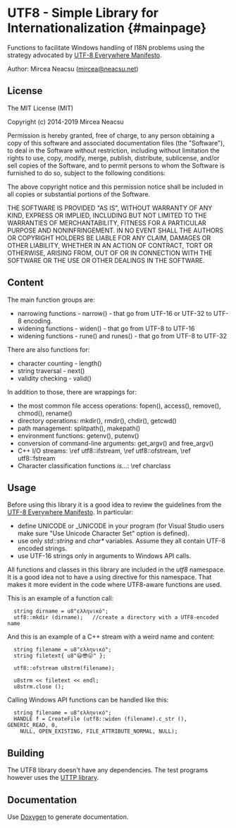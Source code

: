 ﻿UTF8 - Simple Library for Internationalization {#mainpage}
=============================================

Functions to facilitate Windows handling of I18N problems using
the strategy advocated by [UTF-8 Everywhere Manifesto](http://utf8everywhere.org/).


Author:
Mircea Neacsu (mircea@neacsu.net)

## License ##

The MIT License (MIT)
 
Copyright (c) 2014-2019 Mircea Neacsu

Permission is hereby granted, free of charge, to any person obtaining a copy
of this software and associated documentation files (the "Software"), to deal
in the Software without restriction, including without limitation the rights
to use, copy, modify, merge, publish, distribute, sublicense, and/or sell
copies of the Software, and to permit persons to whom the Software is
furnished to do so, subject to the following conditions:

The above copyright notice and this permission notice shall be included in all
copies or substantial portions of the Software.

THE SOFTWARE IS PROVIDED "AS IS", WITHOUT WARRANTY OF ANY KIND, EXPRESS OR
IMPLIED, INCLUDING BUT NOT LIMITED TO THE WARRANTIES OF MERCHANTABILITY,
FITNESS FOR A PARTICULAR PURPOSE AND NONINFRINGEMENT. IN NO EVENT SHALL THE
AUTHORS OR COPYRIGHT HOLDERS BE LIABLE FOR ANY CLAIM, DAMAGES OR OTHER
LIABILITY, WHETHER IN AN ACTION OF CONTRACT, TORT OR OTHERWISE, ARISING FROM,
OUT OF OR IN CONNECTION WITH THE SOFTWARE OR THE USE OR OTHER DEALINGS IN THE
SOFTWARE.

## Content ##
  The main function groups are:
  - narrowing functions - narrow() - that go from UTF-16 or UTF-32 to UTF-8 encoding.
  - widening functions - widen() - that go from UTF-8 to UTF-16
  - widening functions - rune() and runes() - that go from UTF-8 to UTF-32
  
  There are also functions for:
  - character counting - length()
  - string traversal - next()
  - validity checking - valid()

  In addition to those, there are wrappings for:
  - the most common file access operations: fopen(), access(), remove(), chmod(),
    rename()
  - directory operations: mkdir(), rmdir(), chdir(), getcwd()
  - path management: splitpath(), makepath()
  - environment functions: getenv(), putenv()
  - conversion of command-line arguments: get_argv() and free_argv()
  - C++ I/O streams: \ref utf8::ifstream, \ref utf8::ofstream, \ref utf8::fstream
  - Character classification functions *is...*: \ref charclass

## Usage ##
Before using this library it is a good idea to review the guidelines from the
[UTF-8 Everywhere Manifesto](http://utf8everywhere.org/). In particular:
- define UNICODE or _UNICODE in your program (for Visual Studio users make sure
  "Use Unicode Character Set" option is defined).
- use only *std::string* and <i>char*</i> variables. Assume they all contain UTF-8
  encoded strings.
- use UTF-16 strings only in arguments to Windows API calls.

All functions and classes in this library are included in the *utf8* namespace.
It is a good idea not to have a using directive for this namespace. That makes it
more evident in the code where UTF8-aware functions are used.

This is an example of a function call:
````
  string dirname = u8"ελληνικό";
  utf8::mkdir (dirname);   //create a directory with a UTF8-encoded name
````
And this is an example of a C++ stream with a weird name and content:
````
  string filename = u8"ελληνικό";
  string filetext{ u8"😃😎😛" };

  utf8::ofstream u8strm(filename);

  u8strm << filetext << endl;
  u8strm.close ();
````
Calling Windows API functions can be handled like this:
````
  string filename = u8"ελληνικό";
  HANDLE f = CreateFile (utf8::widen (filename).c_str (), GENERIC_READ, 0,
    NULL, OPEN_EXISTING, FILE_ATTRIBUTE_NORMAL, NULL);
````

 
## Building ##
The UTF8 library doesn't have any dependencies. The test programs however uses
the [UTTP library](https://bitbucket.org/neacsum/utpp).


## Documentation ##
Use [Doxygen](http://www.doxygen.nl/) to generate documentation.

